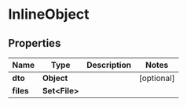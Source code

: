 

# InlineObject


## Properties

Name | Type | Description | Notes
------------ | ------------- | ------------- | -------------
**dto** | **Object** |  |  [optional]
**files** | **Set&lt;File&gt;** |  | 



